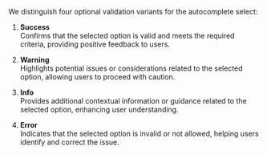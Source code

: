 We distinguish four optional validation variants for the autocomplete select:

1. **Success**<br>
Confirms that the selected option is valid and meets the required criteria, providing positive feedback to users.

2. **Warning**<br>
Highlights potential issues or considerations related to the selected option, allowing users to proceed with caution.

3. **Info**<br>
Provides additional contextual information or guidance related to the selected option, enhancing user understanding.

4. **Error**<br>
Indicates that the selected option is invalid or not allowed, helping users identify and correct the issue.
